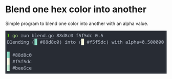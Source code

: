 # Blend one hex color into another

Simple program to blend one color into another with an alpha value.

![example](imgs/example.png)
